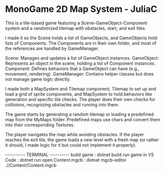 
# MonoGame 2D Map System - JuliaC

This is a tile-based game featuring a Scene-GameObject-Component system and a randomized tilemap with obstacles, start, and exit tiles.

I made it so the Scene holds a list of GameObjects, and GameObjects hold lists of Components. The Components are in their own folder, and most of the references are handled by GameManager.

Scene: Manages and updates a list of GameObject instances.
GameObject: Represents an object in the scene, holding a list of Component instances.
Component: Defines behaviors that a GameObject can have (e.g., movement, rendering).
GameManager: Contains helper classes but does not manage game logic directly.

I made both a MapSystem and Tilemap component, Tilemap to set up and load a grid of sprite components, and MapSystem to hold behaviors like generation and specific tile checks.
The player does their own checks for collisions, recognizing obstacles and running into them.
 
The game starts by generating a random tilemap or loading a predefined map from the MyMaps folder. Predefined maps use chars and convert them into their corresponding Textures.

The player navigates the map while avoiding obstacles.
If the player reaches the exit tile, the game loads a new level with a fresh map (or rather it should, I made logic for it but could not implement it properly).

---------- TERMINAL ----------
build game : dotnet build
run game in VS Code : dotnet run
open Content.mgcb : dotnet mgcb-editor .//Content/Content.mgcb
